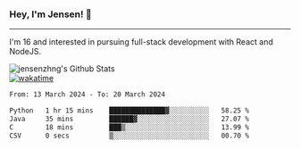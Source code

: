 ### Hey, I'm Jensen! 👋

---

I'm 16 and interested in pursuing full-stack development with React and NodeJS.

![jensenzhng's Github Stats](https://github-readme-stats.vercel.app/api?username=jensenzhng&theme=dark&show_icons=true&count_private=true)
<br />
[![wakatime](https://wakatime.com/badge/user/cbfc263d-3611-4e36-8278-8fad45fe3f62.svg)](https://wakatime.com/@cbfc263d-3611-4e36-8278-8fad45fe3f62)

<!--START_SECTION:waka-->

```txt
From: 13 March 2024 - To: 20 March 2024

Python   1 hr 15 mins    ██████████████▓░░░░░░░░░░   58.25 %
Java     35 mins         ██████▓░░░░░░░░░░░░░░░░░░   27.07 %
C        18 mins         ███▒░░░░░░░░░░░░░░░░░░░░░   13.99 %
CSV      0 secs          ▒░░░░░░░░░░░░░░░░░░░░░░░░   00.70 %
```

<!--END_SECTION:waka-->
